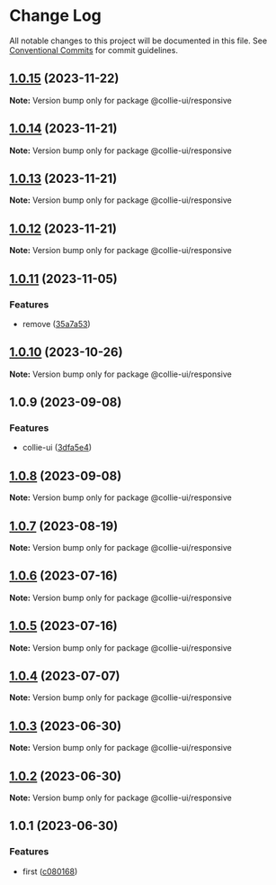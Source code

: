 # Change Log

All notable changes to this project will be documented in this file. See [Conventional Commits](https://conventionalcommits.org) for commit guidelines.

## [1.0.15](https://github.com/collie-ui/collie-ui/compare/@collie-ui/responsive@1.0.14...@collie-ui/responsive@1.0.15) (2023-11-22)

**Note:** Version bump only for package @collie-ui/responsive

## [1.0.14](https://github.com/collie-ui/collie-ui/compare/@collie-ui/responsive@1.0.13...@collie-ui/responsive@1.0.14) (2023-11-21)

**Note:** Version bump only for package @collie-ui/responsive

## [1.0.13](https://github.com/collie-ui/collie-ui/compare/@collie-ui/responsive@1.0.12...@collie-ui/responsive@1.0.13) (2023-11-21)

**Note:** Version bump only for package @collie-ui/responsive

## [1.0.12](https://github.com/collie-ui/collie-ui/compare/@collie-ui/responsive@1.0.11...@collie-ui/responsive@1.0.12) (2023-11-21)

**Note:** Version bump only for package @collie-ui/responsive

## [1.0.11](https://github.com/collie-ui/collie-ui/compare/@collie-ui/responsive@1.0.10...@collie-ui/responsive@1.0.11) (2023-11-05)

### Features

- remove ([35a7a53](https://github.com/collie-ui/collie-ui/commit/35a7a531845a08f99114a7d707c83c1e84d0d0e4))

## [1.0.10](https://github.com/collie-ui/collie-ui/compare/@collie-ui/responsive@1.0.9...@collie-ui/responsive@1.0.10) (2023-10-26)

**Note:** Version bump only for package @collie-ui/responsive

## 1.0.9 (2023-09-08)

### Features

- collie-ui ([3dfa5e4](https://github.com/collie-ui/collie-ui/commit/3dfa5e4eadca863919e9ffbb3dfb9ab726977c7e))

## [1.0.8](https://github.com/collie-ui/collie-ui/compare/@collie-ui/responsive@1.0.7...@collie-ui/responsive@1.0.8) (2023-09-08)

**Note:** Version bump only for package @collie-ui/responsive

## [1.0.7](https://github.com/collie-ui/collie-ui/compare/@collie-ui/responsive@1.0.6...@collie-ui/responsive@1.0.7) (2023-08-19)

**Note:** Version bump only for package @collie-ui/responsive

## [1.0.6](https://github.com/collie-ui/collie-ui/compare/@collie-ui/responsive@1.0.5...@collie-ui/responsive@1.0.6) (2023-07-16)

**Note:** Version bump only for package @collie-ui/responsive

## [1.0.5](https://github.com/collie-ui/collie-ui/compare/@collie-ui/responsive@1.0.4...@collie-ui/responsive@1.0.5) (2023-07-16)

**Note:** Version bump only for package @collie-ui/responsive

## [1.0.4](https://github.com/collie-ui/collie-ui/compare/@collie-ui/responsive@1.0.3...@collie-ui/responsive@1.0.4) (2023-07-07)

**Note:** Version bump only for package @collie-ui/responsive

## [1.0.3](https://github.com/collie-ui/collie-ui/compare/@collie-ui/responsive@1.0.1...@collie-ui/responsive@1.0.3) (2023-06-30)

**Note:** Version bump only for package @collie-ui/responsive

## [1.0.2](https://github.com/collie-ui/collie-ui/compare/@collie-ui/responsive@1.0.1...@collie-ui/responsive@1.0.2) (2023-06-30)

**Note:** Version bump only for package @collie-ui/responsive

## 1.0.1 (2023-06-30)

### Features

- first ([c080168](https://github.com/collie-ui/collie-ui/commit/c08016812d92193e95c9600e6121a9e57c6a9165))
